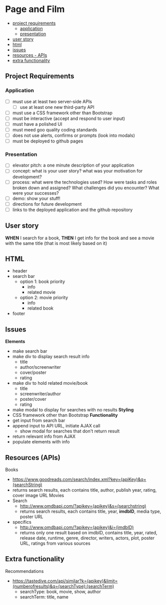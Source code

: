 # Page and Film

- [project requirements](#project-requirements)
    - [application](#application)
    - [presentation](#presentation)
- [user story](#user-story)
- [html](#html)
- [issues](#issues)
- [resources - APIs](#resources-apis)
- [extra functionality](#extra-functionality)

## Project Requirements
### Application
- [ ] must use at least two server-side APIs
    - [ ] use at least one new third-party API
- [ ] must use a CSS framework other than Bootstrap
- [ ] must be interactive (accept and respond to user input)
- [ ] must have a polished UI
- [ ] must meed goo quality coding standards
- [ ] does not use alerts, confirms or prompts (look into modals)
- [ ] must be deployed to github pages
### Presentation
- [ ] elevator pitch: a one minute description of your application
- [ ] concept: what is your user story? what was your motivation for development?
- [ ] process: what were the technologies used? How were tasks and roles broken down and assigned? What challenges did you encounter? What were your successes?
- [ ] demo: show your stuff!
- [ ] directions for future development
- [ ] links to the deployed application and the github repository

## User story
**WHEN** I search for a book,
**THEN** I get info for the book and see a movie with the same title (that is most likely based on it)

## HTML
- header
- search bar
    - option 1: book priority
        - info
        - related movie
    - option 2: movie priority
        - info
        - related book
- footer

## Issues
**Elements**
- make search bar
- make div to display search result info
    - title
    - author/screenwriter
    - cover/poster
    - rating
- make div to hold related movie/book
    - title
    - screenwriter/author
    - poster/cover
    - rating
- make modal to display for searches with no results
**Styling**
- CSS framework other than Bootstrap
**Functionality**
- get input from search bar
- append input to API URL, initiate AJAX call
    - show modal for searches that don't return result
- return relevant info from AJAX
- populate elements with info

## Resources (APIs)
Books
- https://www.goodreads.com/search/index.xml?key=(apiKey)&q=(searchString)
- returns search results, each contains title, author, publish year, rating, cover image URL
Movies
- Search
    - http://www.omdbapi.com/?apikey=(apikey)&s=(searchstring)
    - returns search results, each contains title, year, **imdbID**, media type, poster URL
- specifics
    - http://www.omdbapi.com/?apikey=(apikey)&i=(imdbID)
    - returns only one result based on imdbID, contains title, year, rated, release date, runtime, genre, director, writers, actors, plot, poster URL, ratings from various sources

## Extra functionality
Recommendations
- https://tastedive.com/api/similar?k=(apikey)&limit=(numberofresults)&q=(searchType):(searchTerm)
    - searchType: book, movie, show, author
    - searchTerm: title, name